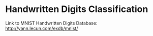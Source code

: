 # Handwritten Digits Classification

Link to MNIST Handwritten Digits Database: http://yann.lecun.com/exdb/mnist/

